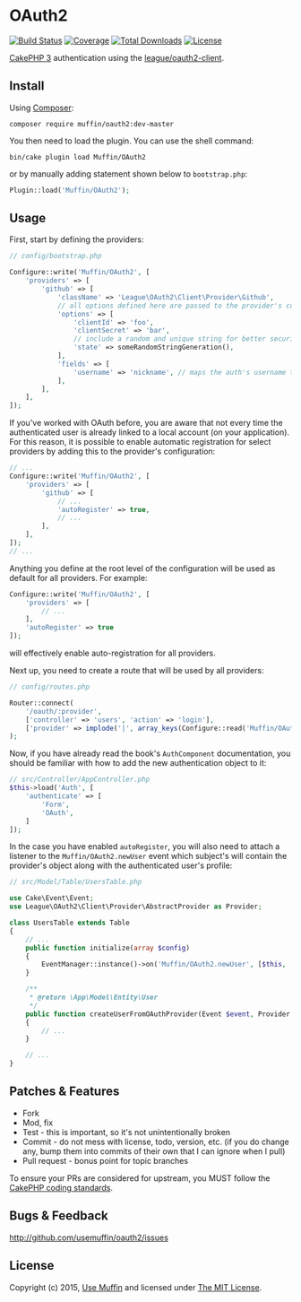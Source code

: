 # OAuth2

[![Build Status](https://img.shields.io/travis/UseMuffin/OAuth2/master.svg?style=flat-square)](https://travis-ci.org/UseMuffin/OAuth2)
[![Coverage](https://img.shields.io/coveralls/UseMuffin/OAuth2/master.svg?style=flat-square)](https://coveralls.io/r/UseMuffin/OAuth2)
[![Total Downloads](https://img.shields.io/packagist/dt/muffin/oauth2.svg?style=flat-square)](https://packagist.org/packages/muffin/oauth2)
[![License](https://img.shields.io/badge/license-MIT-blue.svg?style=flat-square)](LICENSE)

[CakePHP 3][cakephp] authentication using the [league/oauth2-client][oauth2].

## Install

Using [Composer][composer]:

```
composer require muffin/oauth2:dev-master
```

You then need to load the plugin. You can use the shell command:

```
bin/cake plugin load Muffin/OAuth2
```

or by manually adding statement shown below to `bootstrap.php`:

```php
Plugin::load('Muffin/OAuth2');
```

## Usage

First, start by defining the providers:

```php
// config/bootstrap.php

Configure::write('Muffin/OAuth2', [
	'providers' => [
		'github' => [
            'className' => 'League\OAuth2\Client\Provider\Github',
            // all options defined here are passed to the provider's constructor
            'options' => [
                'clientId' => 'foo',
                'clientSecret' => 'bar',
                // include a random and unique string for better security
                'state' => someRandomStringGeneration(),
            ],
            'fields' => [
            	'username' => 'nickname', // maps the auth's username to github's nickname
            ],
		],
	],
]);
```

If you've worked with OAuth before, you are aware that not every time the authenticated user is
already linked to a local account (on your application). For this reason, it is possible to enable
automatic registration for select providers by adding this to the provider's configuration:

```php
// ...
Configure::write('Muffin/OAuth2', [
	'providers' => [
		'github' => [
			// ...
            'autoRegister' => true,
            // ...
		],
	],
]);
// ...
```

Anything you define at the root level of the configuration will be used as default for all
providers. For example:

```php
Configure::write('Muffin/OAuth2', [
	'providers' => [
		// ...
	],
	'autoRegister' => true
]);
```

will effectively enable auto-registration for all providers.

Next up, you need to create a route that will be used by all providers:

```php
// config/routes.php

Router::connect(
	'/oauth/:provider', 
	['controller' => 'users', 'action' => 'login'], 
	['provider' => implode('|', array_keys(Configure::read('Muffin/OAuth2.providers')))]
);
```

Now, if you have already read the book's `AuthComponent` documentation, you should be familiar with how to
add the new authentication object to it:

```php
// src/Controller/AppController.php
$this->load('Auth', [
	'authenticate' => [
		'Form',
		'OAuth',
	]
]);
```

In the case you have enabled `autoRegister`, you will also need to attach a listener to the `Muffin/OAuth2.newUser`
event which subject's will contain the provider's object along with the authenticated user's profile:

```php
// src/Model/Table/UsersTable.php

use Cake\Event\Event;
use League\OAuth2\Client\Provider\AbstractProvider as Provider;

class UsersTable extends Table
{
	// ...
	public function initialize(array $config)
	{
		EventManager::instance()->on('Muffin/OAuth2.newUser', [$this, 'createUserFromOAuthProvider']);
	}

	/**
	 * @return \App\Model\Entity\User
	 */
	public function createUserFromOAuthProvider(Event $event, Provider $provider, array $data)
	{
		// ...
	}

	// ...
}
```

## Patches & Features

* Fork
* Mod, fix
* Test - this is important, so it's not unintentionally broken
* Commit - do not mess with license, todo, version, etc. (if you do change any, bump them into commits of
their own that I can ignore when I pull)
* Pull request - bonus point for topic branches

To ensure your PRs are considered for upstream, you MUST follow the [CakePHP coding standards][standards].

## Bugs & Feedback

http://github.com/usemuffin/oauth2/issues

## License

Copyright (c) 2015, [Use Muffin][muffin] and licensed under [The MIT License][mit].

[cakephp]:http://cakephp.org
[composer]:http://getcomposer.org
[mit]:http://www.opensource.org/licenses/mit-license.php
[muffin]:http://usemuffin.com
[standards]:http://book.cakephp.org/3.0/en/contributing/cakephp-coding-conventions.html
[oauth2]:https://github.com/thephpleague/oauth2-client
